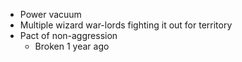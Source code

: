 - Power vacuum
- Multiple wizard war-lords fighting it out for territory
- Pact of non-aggression
	- Broken 1 year ago